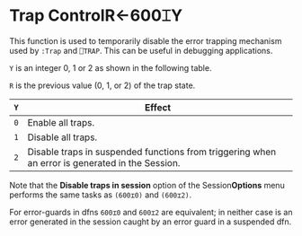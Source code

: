 




<h1 class="heading"><span class="name">Trap Control</span><span class="command">R←600⌶Y</span></h1>

This function is used to temporarily disable the error trapping mechanism used by `:Trap` and `⎕TRAP`. This can be useful in debugging applications.


`Y` is an integer 0, 1 or 2 as shown in the following table.


`R` is the previous value (0, 1, or 2) of the trap state.


| `Y` | Effect |
| --- | ---  |
| `0` | Enable all traps. |
| `1` | Disable all traps. |
| `2` | Disable traps in suspended functions from triggering when an error is generated in the Session. |


Note that the **Disable traps in session** option of the Session**Options** menu performs the same tasks as `(600⌶0)` and `(600⌶2)`.


For  error-guards in dfns `600⌶0` and `600⌶2` are equivalent; in neither case is an error generated in the session caught by an error guard in a suspended dfn.



